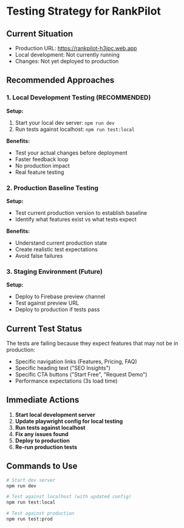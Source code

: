# Testing Strategy for RankPilot

## Current Situation

- Production URL: <https://rankpilot-h3jpc.web.app>
- Local development: Not currently running
- Changes: Not yet deployed to production

## Recommended Approaches

### 1. Local Development Testing (RECOMMENDED)

**Setup:**

1. Start your local dev server: `npm run dev`
2. Run tests against localhost: `npm run test:local`

**Benefits:**

- Test your actual changes before deployment
- Faster feedback loop
- No production impact
- Real feature testing

### 2. Production Baseline Testing

**Setup:**

- Test current production version to establish baseline
- Identify what features exist vs what tests expect

**Benefits:**

- Understand current production state
- Create realistic test expectations
- Avoid false failures

### 3. Staging Environment (Future)

**Setup:**

- Deploy to Firebase preview channel
- Test against preview URL
- Deploy to production if tests pass

## Current Test Status

The tests are failing because they expect features that may not be in production:

- Specific navigation links (Features, Pricing, FAQ)
- Specific heading text ("SEO Insights")
- Specific CTA buttons ("Start Free", "Request Demo")
- Performance expectations (3s load time)

## Immediate Actions

1. **Start local development server**
2. **Update playwright config for local testing**
3. **Run tests against localhost**
4. **Fix any issues found**
5. **Deploy to production**
6. **Re-run production tests**

## Commands to Use

```bash
# Start dev server
npm run dev

# Test against localhost (with updated config)
npm run test:local

# Test against production
npm run test:prod
```
